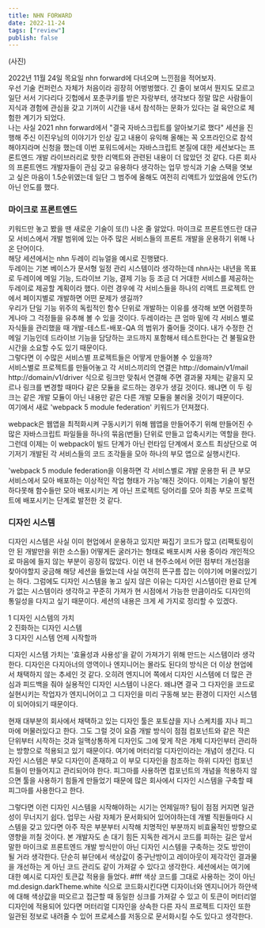 ```yaml
---
title: NHN FORWARD
date: 2022-11-24
tags: ["review"]
publish: false
---
```


(사진)   

2022년 11월 24일 목요일 nhn forward에 다녀오며 느낀점을 적어보자.   
우선 기술 컨퍼런스 자체가 처음이라 굉장히 어벙벙했다. 긴 줄이 보여서 뭔지도 모르고 일단 서서 기다리다 깃헙에서 포춘쿠키를 받은 자랑부터, 생각보다 정말 많은 사람들이 지식과 경험에 관심을 갖고 기꺼이 시간을 내서 참석하는 문화가 있다는 걸 육안으로 체험한 계기가 되었다.   
나는 사실 2021 nhn forward에서 "결국 자바스크립트를 알아보기로 했다" 세션을 진행해 주신 이진우님의 이야기가 인상 깊고 내용이 유익해 올해는 꼭 오프라인으로 참석해야지라며 신청을 했는데 이번 포워드에서는 자바스크립트 본질에 대한 세션보다는 프론트엔드 개발 라이브러리로 핫한 리액트와 관련된 내용이 더 많았던 것 같다. 다른 회사의 프론트엔드 개발자들이 관심 갖고 유용하다 생각하는 업무 방식과 기술 스택을 엿보고 싶은 마음이 1.5순위였는데 일단 그 범주에 올해도 여전히 리액트가 있었음에 안도(?)아닌 안도를 했다.   

### 마이크로 프론트엔드
키워드만 놓고 봤을 땐 새로운 기술이 또(!) 나온 줄 알았다. 마이크로 프론트엔드란 대규모 서비스에서 개발 범위에 있는 아주 많은 서비스들의 프론트 개발을 운용하기 위해 나온 단어이다.   
해당 세션에서는 nhn 두레이 리뉴얼을 예시로 진행됐다.   
두레이는 기본 베이스가 문서형 일정 관리 시스템이라 생각하는데 nhn사는 내년을 목표로 두레이에 메일 기능, 드라이브 기능, 결제 기능 등 조금 더 거대한 서비스를 제공하는 두레이로 제공할 계획이라 했다. 이런 경우에 각 서비스들을 하나의 리액트 프로젝트 안에서 페이지별로 개발하면 어떤 문제가 생길까?   
우리가 단일 기능 위주의 독립적인 함수 단위로 개발하는 이유를 생각해 보면 어렴풋하게나마 그 걱정들을 유추해 볼 수 있을 것이다. 두레이라는 큰 엄마 밑에 각 서비스 별로 자식들을 관리했을 때 개발-테스트-배포-QA 의 범위가 줄어들 것이다. 내가 수정한 건 메일 기능인데 드라이브 기능을 담당하는 코드까지 포함해서 테스트한다는 건 불필요한 시간을 소요할 수도 있기 때문이다.   
그렇다면 이 수많은 서비스별 프로젝트들은 어땋게 만들어볼 수 있을까?   
서비스별로 프로젝트를 만들어놓고 각 서비스끼리의 연결은 http://domain/v1/mail http://domain/v1/driver 식으로 링크만 맞춰서 연결해 주면 결과물 자체는 같을지 모르나 링크를 변경할 때마다 같은 모듈을 로드하는 경우가 생길 것이다. 왜냐면 이 두 링크는 같은 개발 모듈이 아닌 내용만 같은 다른 개발 모듈을 불러올 것이기 때문이다.   
여기에서 새로 'webpack 5 module federation' 키워드가 던져졌다.   

webpack은 웹앱을 최적화시켜 구동시키기 위해 웹앱을 만들어주기 위해 만들어진 수많은 자바스크립트 파일들을 하나의 묶음(번들) 단위로 만들고 압축시키는 역할을 한다. 그런데 이제는 이 webpack이 빌드 단계가 아닌 런타임 단계에서 호스트 최상단으로 여기저기 개발된 각 서비스들의 코드 조각들을 모아 하나의 부모 앱으로 실행시킨다.   

'webpack 5 module federation을 이용하면 각 서비스별로 개발 운용한 뒤 큰 부모 서비스에서 모아 배포하는 이상적인 작업 형태가 가능'해진 것이다. 이제는 기술이 발전하다못해 함수들만 모아 배포시키는 게 아닌 프로젝트 덩어리를 모아 최종 부모 프로젝트에 배포시키는 단계로 발전한 것 같다.   

### 디자인 시스템
디자인 시스템은 사실 이미 현업에서 운용하고 있지만 짜집기 코드가 많고 (리팩토링이 안 된 개발만을 위한 소스들) 어떻게든 굴러가는 형태로 배포시켜 사용 중이라 개인적으로 마음에 들지 않는 부분이 굉장히 많았다. 이런 내 현주소에서 어떤 점부터 개선점을 찾아야할지 궁금해 해당 세션을 들었는데 사실 여전히 뜬구름 잡는 이야기에 머물러있기는 하다. 그럼에도 디자인 시스템을 놓고 싶지 않은 이유는 디자인 시스템이란 완료 단계가 없는 시스템이라 생각하고 꾸준히 가져가 현 시점에서 가능한 만큼이라도 디자인의 통일성을 다지고 싶기 때문이다. 세션의 내용은 크게 세 가지로 정리할 수 있겠다.   

1 디자인 시스템의 가치      
2 진화하는 디자인 시스템      
3 디자인 시스템 언제 시작할까   

디자인 시스템 가치는 '효율성과 사용성'을 같이 가져가기 위해 만드는 시스템이라 생각한다. 디자인은 다지아너의 영역이나 엔지니어는 몰라도 된다의 방식은 더 이상 현업에서 채택하지 않는 추세인 것 같다. 오히려 엔지니어 쪽에서 디자인 시스템에 더 많은 관심과 피드백을 줘야 실용적인 디자인 시스템이 나온다. 왜냐면 결국 그 다자인을 코드로 실현시키는 작업자가 엔지니어이고 그 디자인을 미리 구동해 보는 환경이 디자인 시스템이 되어야되기 때문이다.   

현재 대부분의 회사에서 채택하고 있는 디자인 툴은 포토샵을 지나 스케치를 지나 피그마에 머물러있다고 한다. 그도 그럴 것이 요즘 개발 방식이 점점 컴포넌트와 같은 작은 단위부터 시작하는 것과 일맥상통하게 디자인도 그에 맞게 작은 개체 디자인부터 관리하는 방향으로 적용되고 있기 때문이다. 여기에 머터리얼 디자인이라는 개념이 생긴다. 디자인 시스템은 부모 디자인이 존재하고 이 부모 디자인을 참조하는 하위 디자인 컴포넌트들이 만들어지고 관리되어야 한다. 피그마를 사용하면 컴포넌트의 개념을 적용하지 않으면 툴을 사용하기 힘들게 만들었기 때문에 많은 회사에서 디자인 시스템을 구축할 때 피그마를 사용한다고 한다.   

그렇다면 이런 디자인 시스템을 시작해야하는 시기는 언제일까? 팀이 점점 커지면 일관성이 무너지기 쉽다. 업무는 사람 자체가 문서화되어 있어야하는데 개별 직원들마다 시스템을 갖고 있다면 아주 작은 부분부터 시작해 치명적인 부분까지 비효율적인 방향으로 영향을 끼칠 것이다. 본 개발자도 손 대기 힘든 지독한 레거시 코드를 피하는 길은 앞서 말한 마이크로 프론트엔드 개발 방식만이 아닌 디자인 시스템을 구축하는 것도 방안이 될 거라 생각한다. 단순히 뷰단에서 색상값이 중구난방이고 레이아웃이 제각각인 결과물을 개선하는 게 아닌 코드 관리도 같이 가져갈 수 있다고 생각한다. 세션에서는 여기에 대한 예시로 디자인 토큰값 적용을 들었다. #fff 색상 코드를 그대로 사용하는 것이 아닌 md.design.darkTheme.white 식으로 코드화시킨다면 디자이너와 엔지니어가 하얀색에 대해 색상값을 떠오르고 접근할 때 동일한 싱크를 가져갈 수 있고 이 토큰이 머터리얼 디자인에 적용되어 있다면 머터리얼 디자인을 상속한 다른 자식 프로젝트 디자인 또한 일관된 정보로 내려줄 수 있어 프로세스를 저동으로 문서화시킬 수도 있다고 생각한다.   






